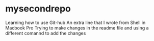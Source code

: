 # mysecondrepo
Learning how to use Git-hub
An extra line that I wrote from Shell in Macbook Pro
Trying to make changes in the readme file and using a different comannd to add the changes
